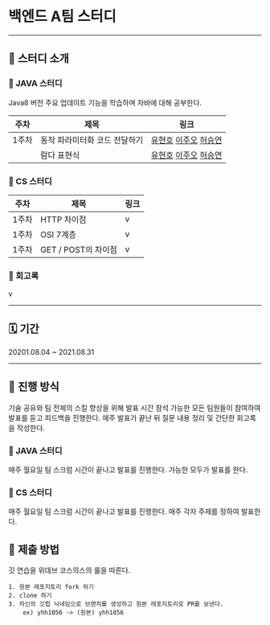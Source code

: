 # 백엔드 A팀 스터디

---

## 📔 스터디 소개



### 📌 JAVA 스터디

Java8 버전 주요 업데이트 기능을 학습하며 자바에 대해 공부한다.


|주차|제목|링크|
|---|---|---|
|1주차|동작 파라미터화 코드 전달하기|[유현호](https://www.notion.so/aeno/0ab365ce7f0248b49de7b0eb7882430a) [이주오](https://velog.io/@ljo_0920/%EB%8F%99%EC%9E%91-%ED%8C%8C%EB%9D%BC%EB%AF%B8%ED%84%B0%ED%99%94) [허승연]([링크](https://velog.io/@heoseungyeon/%EB%8F%99%EC%9E%91-%ED%8C%8C%EB%9D%BC%EB%AF%B8%ED%84%B0%ED%99%94-%EC%BD%94%EB%93%9C-%EC%A0%84%EB%8B%AC%ED%95%98%EA%B8%B0))|
| |람다 표현식|[유현호](https://www.notion.so/aeno/f8291bec1d564b35be976bac4cbd3efc) [이주오](https://velog.io/@ljo_0920/%EB%9E%8C%EB%8B%A4-%ED%91%9C%ED%98%84%EC%8B%9D) [허승연]([링크](https://velog.io/@heoseungyeon/%EB%9E%8C%EB%8B%A4-%ED%91%9C%ED%98%84%EC%8B%9D))|


### 📌 CS 스터디

|주차|제목|링크|
|---|---|---|
|1주차|HTTP 차이점|v|
|1주차|OSI 7계층|v|
|1주차|GET / POST의 차이점|v|


### 📝 회고록

v


---

## 🗓 기간

20201.08.04 ~ 2021.08.31


---

## 🧩 진행 방식

기술 공유와 팀 전체의 스킬 향상을 위해 발표 시간 참석 가능한 모든 팀원들이 참여하여 발표를 듣고 피드백을 진행한다.
매주 발표가 끝난 뒤 질문 내용 정리 및 간단한 회고록을 작성한다.

### 📌 JAVA 스터디
매주 월요일 팀 스크럼 시간이 끝나고 발표를 진행한다. 가능한 모두가 발표를 한다.

### 📌 CS 스터디
매주 월요일 팀 스크럼 시간이 끝나고 발표를 진행한다. 매주 각자 주제를 정하여 발표한다.

## 📜 제출 방법

깃 연습을 위데브 코스의스의 룰을 따른다.

```
1. 원본 레포지토리 fork 하기
2. clone 하기
3. 자신의 깃헙 닉네임으로 브랜치를 생성하고 원본 레포지토리로 PR를 보낸다. 
    ex) yhh1056 -> (원본) yhh1056

```





